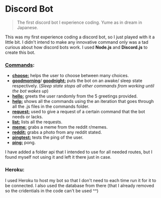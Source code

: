 # Discord Bot
> The first discord bot I experience coding. Yume as in dream in Japanese.

This was my first experience coding a discord bot, so I just played with it a little bit. I didn't intend to make any innovative command only was a tad curious about how discord bots work. I used **Node.js** and **Discord.js** to create this bot.

### [Commands](https://github.com/DYasser/DiscordBot/tree/master/commands):  
- [**choose:**](https://github.com/DYasser/DiscordBot/blob/master/commands/choose.js) helps the user to choose between many choices.
- [**goodmorning**](https://github.com/DYasser/DiscordBot/blob/master/commands/goodmorning.js)/ [**goodnight:**](https://github.com/DYasser/DiscordBot/blob/master/commands/goodnight.js) puts the bot on an awake/ sleep state respectively. (*Sleep state stops all other commands from working until the bot wakes up*)
- [**hello:**](https://github.com/DYasser/DiscordBot/blob/master/commands/hello.js) greets the user randomly from the 5 greetings provided.
- [**help:**](https://github.com/DYasser/DiscordBot/blob/master/commands/help.js) shows all the commands using the an iteration that goes through all the .js files in the commands folder.
- [**request:**](https://github.com/DYasser/DiscordBot/blob/master/commands/request.js) used to give a request of a certain command that the bot needs or lacks.
- [**list:**](https://github.com/DYasser/DiscordBot/blob/master/commands/list.js) lists all the requests.
- [**meme:**](https://github.com/DYasser/DiscordBot/blob/master/commands/meme.js) grabs a meme from the reddit r/memes.
- [**reddit:**](https://github.com/DYasser/DiscordBot/blob/master/commands/reddit.js) grabs a photo from any reddit stated.
- [**pingtest:**](https://github.com/DYasser/DiscordBot/blob/master/commands/pingtest.js) tests the ping of the user.
- [**ping:**](https://github.com/DYasser/DiscordBot/blob/master/commands/ping.js) pong.

I have added a folder api that I intended to use for all needed routes, but I found myself not using it and left it there just in case.

### Heroku:
I used Heroku to host my bot so that I don't need to each time run it for it to be connected. I also used the database from there (that I already removed so the cridentials in the code can't be used ^^)

